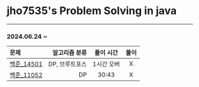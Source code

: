 # jho7535's Problem Solving in java

---
### 2024.06.24 ~

| 문제                                                |   알고리즘 분류 | 풀이 시간  |  풀이   |
|:--------------------------------------------------|----------:|:------:|:-----:|
| [백준_14501](https://www.acmicpc.net/problem/14501) | DP, 브루트포스 | 1시간 오버 |   X   |
| [백준_11052](https://www.acmicpc.net/problem/11052) |        DP | 30:43  |   X   |
